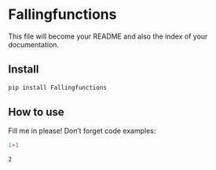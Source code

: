 Fallingfunctions
================

<!-- WARNING: THIS FILE WAS AUTOGENERATED! DO NOT EDIT! -->

This file will become your README and also the index of your
documentation.

## Install

``` sh
pip install Fallingfunctions
```

## How to use

Fill me in please! Don’t forget code examples:

``` python
1+1
```

    2
